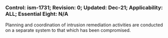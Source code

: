### Control: ism-1731; Revision: 0; Updated: Dec-21; Applicability: ALL; Essential Eight: N/A
<p>Planning and coordination of intrusion remediation activities are conducted on a separate system to that which has been compromised.</p>